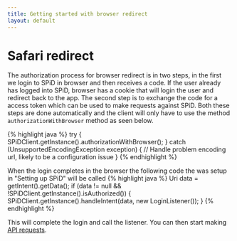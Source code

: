 ```yaml
---
title: Getting started with browser redirect
layout: default
---
```

Safari redirect
===============
The authorization process for browser redirect is in two steps, in the first we login to SPiD in browser and then receives a code. If the user already has logged into SPiD, browser has a cookie that will login the user and redirect back to the app.
The second step is to exchange the code for a access token which can be used to make requests against SPiD.
Both these steps are done automatically and the client will only have to use the method `authorizationWithBrowser` method as seen below.

{% highlight java %}
try {
    SPiDClient.getInstance().authorizationWithBrowser();
} catch (UnsupportedEncodingException exception) {
    // Handle problem encoding url, likely to be a configuration issue
}
{% endhighlight %}

When the login completes in the browser the following code the was setup in "Setting up SPiD" will be called
{% highlight java %}
Uri data = getIntent().getData();
if (data != null && !SPiDClient.getInstance().isAuthorized()) {
    SPiDClient.getInstance().handleIntent(data, new LoginListener());
}
{% endhighlight %}

This will complete the login and call the listener. You can then start making [API requests](using-spid-requests.html "API requests").




